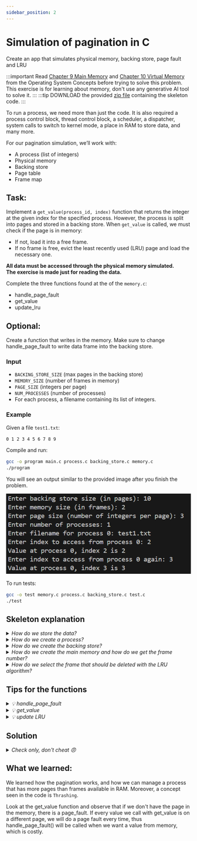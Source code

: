 ```yaml
---
sidebar_position: 2
---
```


# Simulation of pagination in C

Create an app that simulates physical memory, backing store, page fault and LRU


:::important
Read [Chapter 9 Main Memory](https://os.ecci.ucr.ac.cr/slides/Abraham-Silberschatz-Operating-System-Concepts-10th-2018.pdf#page=455) and [Chapter 10 Virtual Memory](https://os.ecci.ucr.ac.cr/slides/Abraham-Silberschatz-Operating-System-Concepts-10th-2018.pdf#page=501) from the Operating System Concepts before trying to solve this problem.
This exercise is for learning about memory, don't use any generative AI tool to solve it.
:::
:::tip DOWNLOAD the provided [zip file](/downloads/page_problem.zip) containing the skeleton code.
:::


To run a process, we need more than just the code. It is also required a process control block, thread control block, a scheduler, 
a dispatcher, system calls to switch to kernel mode, a place in RAM to store data, and many more.

For our pagination simulation, we’ll work with:
- A process (list of integers)
- Physical memory
- Backing store
- Page table
- Frame map

## Task:

Implement a `get_value(process_id, index)` function that returns the integer at the given index for the specified process.
However, the process is split into pages and stored in a backing store. When `get_value` is called, we must check if the page is in memory:
- If not, load it into a free frame.
- If no frame is free, evict the least recently used (LRU) page and load the necessary one.

**All data must be accessed through the physical memory simulated.**  
**The exercise is made just for reading the data.**

Complete the three functions found at the of the `memory.c`:
- handle_page_fault
- get_value
- update_lru

## Optional:
Create a function that writes in the memory. Make sure to change handle_page_fault to write data frame into the backing store.

### Input
- `BACKING_STORE_SIZE` (max pages in the backing store)
- `MEMORY_SIZE` (number of frames in memory)
- `PAGE_SIZE` (integers per page)
- `NUM_PROCESSES` (number of processes)
- For each process, a filename containing its list of integers.

### Example
Given a file `test1.txt`:
```text
0 1 2 3 4 5 6 7 8 9
```

Compile and run:
```bash
gcc -o program main.c process.c backing_store.c memory.c
./program
```

You will see an output similar to the provided image after you finish the problem.

![img.png](media/img.png)

To run tests:
```bash
gcc -o test memory.c process.c backing_store.c test.c
./test
```

## Skeleton explanation

<details>
<summary><i>How do we store the data?</i></summary>

All the structures from the code:
```c title="config.h"
// Page Table Entry
typedef struct {
    int frame_number;
    bool valid; 
    // For LRU, we might store a 'last_used' counter or timestamp here or separately.
    unsigned long last_used;
} page_table_entry;

// Process Structure
typedef struct {
    int process_id;
    int *data;               // Array of integers read from file
    int data_count;          // How many integers in this process
    int pages_count;         // How many pages the process has
    page_table_entry *page_table;
} Process;

// Backing Store Page
typedef struct {
    int process_id;
    int page_number;
    int *page_data;   // array of integers of size page_size
} BackingStorePage;

// We'll need a reverse mapping: frame -> which process/page is currently held there
typedef struct {
    int process_id;
    int page_number;
} FrameMap;

```
Global data:
```c title="config.h"

// Global configuration variables
extern int BACKING_STORE_SIZE; // number of pages total in backing store (input by user)
extern int MEMORY_SIZE;        // number of frames in physical memory (input by user)
extern int PAGE_SIZE;          // number of integers per page (input by user)
extern int NUM_PROCESSES;      // number of processes

// Arrays / Global pointers
extern Process *processes; 
extern BackingStorePage *backing_store; 
extern int **physical_memory;  // physical_memory[i] is an array of int[PAGE_SIZE] representing a frame

// For LRU, we will have a global counter to track "time" or accesses
extern unsigned long global_time_counter;
```
</details>

<details>
<summary><i>How do we create a process?</i></summary>

The code is in the `process.c`

Pseudocode is like this:
- create an object process and assign an id to it
- open the file
- simulate a stl mechanism and add here the numbers. (allocate dynamically a fixed size and if it is full, reallocate double the current size)
- calculate data_count, pages_count (make sure to calculate the internal fragmentation)
- allocate memory to page_table and initialize each value as followed:
  - frame_number = -1
  - valid = false
  - last_used = 0 (useful for LRU, if a page has the smallest number, it is the least used)
</details>

<details>
<summary><i>How do we create the backing store?</i></summary>

The code is in the `backing_store.c`

Pseudocode for create_backing_store() which is created one time after we know the page size and before get_value:
- see how many pages we need to satisfy the size of the processes and exit if we don't have enough space
- allocate space for the backing store (using the struct BackingStorePage)
- Get each process and put them into the backing store:
  - be careful with (the copy of the *data into the page_data. You can use the base + limit technique from chapter 9)
  - be careful with the internal fragmentation (allocate as 0)

Pseudocode for load_page_from_backing_store which is used to load from backing store to the main memory:
- get the page number and process_id (because we have some metadata in the backing store)
- find the page with those numbers
- copy to the frame
- Make sure to check if it is not found a page.


</details>

<details>
<summary><i>How do we create the main memory and how do we get the frame number?</i></summary>

The code is in the `memory.c`

Pseudocode for init_physical_memory() appellation after creating the backing store:
- allocate memory (MEMORY_size of pointers)
- allocate for each block (PAGE_SIZE of integers)
- create the frame map (we need to know what process and page_number are in each frame)

Pseudocode for get_frame_for_page() which returns the frame number where it is located:
- find the process with that id (any search algorithm)
- get the page table
- Important to update the appearance for LRU detection
- return the frame number for which corresponds to the page (if it is valid)
- if it is not valid, the data is not in memory, and we return -1, which causes a page fault.
</details>

<details>
<summary><i>How do we select the frame that should be deleted with the LRU algorithm?</i></summary>

The code is in the `memory.c`

**Idea for select_victim_frame():**   
We have a global value: global_time_counter. Each time we add a new frame to the main memory `OR` 
we access a frame from the memory we add +1 to this variable, 
thus the frame with the smallest number is the least used one. 

</details>


## Tips for the functions

<details>
<summary><i>💡 handle_page_fault</i></summary>

When a page is not in the main memory, the handle_page_fault should be triggered in the get_value. Remember that
we can see if a page is not in a frame with get_frame_for_page() == -1.

This function should:
- find a free frame 
  - if it is not found `select a victim frame`
    - see what process and page is in that frame 
    - change the page_table of that process (the valid number and the frame number)
    - now you have a free frame
  
- Now load from the backing store the page itself
- Update in the end the page table of the process and the frame map.

As a visual representation, look at the following image:
![img_2.png](media/img_2.png)
</details>

<details>
<summary><i>💡 get_value</i></summary>

In the end, the function should return the value requested by the user (the value from an index)

The function should:
- calculate the page number and offset.
- Find the process
- Verify if the process exists (use: exit(2);)
- Verify if the user wants to access a value out of its range (use: exit(3);)
- `get the frame number from process page table` (you have a function for this)
- Make sure to verify if there is a page fault
- return directly from the memory value (physical_memory[frame][offset])
</details>

<details>
<summary><i>💡 update LRU</i></summary>

Find where the function is needed.

**Idea:** add +1 to the global_time_counter to the page from the process given.
</details>

## Solution
<details>
<summary><i>Check only, don't cheat 😠</i></summary>

```c 

void handle_page_fault(int process_id, int page_number) {
    // Need to find a free frame or evict a victim
    int frame = find_free_frame();
    if(frame == -1) {
        // No free frame, select victim
        frame = select_victim_frame();
        // Evict victim
        int vic_proc = frame_map[frame].process_id;
        int vic_page = frame_map[frame].page_number;
        // Mark that page table entry as invalid
        // Find that process
        Process *vproc = NULL;
        for(int i=0; i<NUM_PROCESSES; i++){
            if(processes[i].process_id == vic_proc) {
                vproc = &processes[i];
                break;
            }
        }
        vproc->page_table[vic_page].valid = false;
        vproc->page_table[vic_page].frame_number = -1;
    }

    // Load the requested page into this frame
    load_page_from_backing_store(process_id, page_number, physical_memory[frame]);
    // Update page table entry
    Process *p = NULL;
    for(int i=0; i<NUM_PROCESSES; i++){
        if(processes[i].process_id == process_id) {
            p = &processes[i];
            break;
        }
    }
    p->page_table[page_number].valid = true;
    p->page_table[page_number].frame_number = frame;
    p->page_table[page_number].last_used = ++global_time_counter;

    // Update frame map
    frame_occupied[frame] = true;
    frame_map[frame].process_id = process_id;
    frame_map[frame].page_number = page_number;
}

int get_value(int process_id, int logical_index) {
    // Determine which page and offset
    int page_number = logical_index / PAGE_SIZE;
    int offset = logical_index % PAGE_SIZE;

    // Ensure page_number < process_pages_count
    Process *p = NULL;
    for(int i=0; i<NUM_PROCESSES; i++){
        if(processes[i].process_id == process_id) {
            p = &processes[i];
            break;
        }
    }
    if(!p) {
        fprintf(stderr,"Process %d not found\n", process_id);
        exit(2);
    }

    if(page_number >= p->pages_count) {
        fprintf(stderr,"Access out of range (process %d, index %d)\n", process_id, logical_index);
        exit(3);
    }

    int frame = get_frame_for_page(process_id, page_number);
    if(frame == -1) {
        // Page fault
        handle_page_fault(process_id, page_number);
        frame = p->page_table[page_number].frame_number;
    }

    return physical_memory[frame][offset];
}

void update_lru(int process_id, int page_number) {
  //  Just update the last_used to current global_time_counter
    Process *p = NULL;
    for(int i=0; i<NUM_PROCESSES; i++){
        if(processes[i].process_id == process_id) {
            p = &processes[i];
            break;
        }
    }
    p->page_table[page_number].last_used = ++global_time_counter;
}
```
</details>

## What we learned:
We learned how the pagination works, and how we can manage a process that has more pages than frames available in RAM.
Moreover, a concept seen in the code is `Thrashing`. 

Look at the get_value function and observe that if we don't have 
the page in the memory, there is a page_fault. If every value we call with get_value is on a different page, we will do a
page fault every time, thus handle_page_fault() will be called when we want a value from memory, which is costly.

